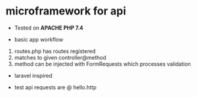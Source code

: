 # microframework for api
- Tested on <b>APACHE PHP 7.4</b>

- basic app workflow 
1. routes.php has routes registered
2. matches to given controller@method
3. method can be injected with FormRequests
which processes validation

- laravel inspired

- test api requests are @ hello.http